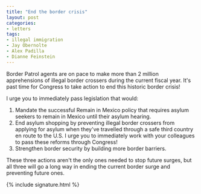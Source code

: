 ```yaml
---
title: "End the border crisis"
layout: post
categories:
- letters
tags:
- illegal immigration
- Jay Obernolte
- Alex Padilla
- Dianne Feinstein
---
```


Border Patrol agents are on pace to make more than 2 million apprehensions of illegal border crossers during the current fiscal year. It's past time for Congress to take action to end this historic border crisis!

I urge you to immediately pass legislation that would:

1. Mandate the successful Remain in Mexico policy that requires asylum seekers to remain in Mexico until their asylum hearing.
2. End asylum shopping by preventing illegal border crossers from applying for asylum when they've travelled through a safe third country en route to the U.S. I urge you to immediately work with your colleagues to pass these reforms through Congress!
3. Strengthen border security by building more border barriers.

These three actions aren't the only ones needed to stop future surges, but all three will go a long way in ending the current border surge and preventing future ones.

{% include signature.html %}
